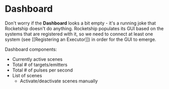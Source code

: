 # Dashboard

Don't worry if the **Dashboard** looks a bit empty - it's a running joke that Rocketship doesn't do anything. Rocketship populates its GUI based on the systems that are registered with it, so we need to connect at least one system (see [[Registering an Executor]]) in order for the GUI to emerge.

Dashboard components:
- Currently active scenes
- Total # of targets/emitters
- Total # of pulses per second
- List of scenes
	- Activate/deactivate scenes manually